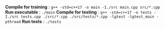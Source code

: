 **Compile for training** : `g++ -std=c++17 -o main -I./src main.cpp src/*.cpp`
**Run executable** : `./main`
**Compile for testing** : `g++ -std=c++17 -o tests -I./src tests.cpp ./src/*.cpp ./src/tests/*.cpp -lgtest -lgtest_main -pthread`
**Run tests** : `./tests`
